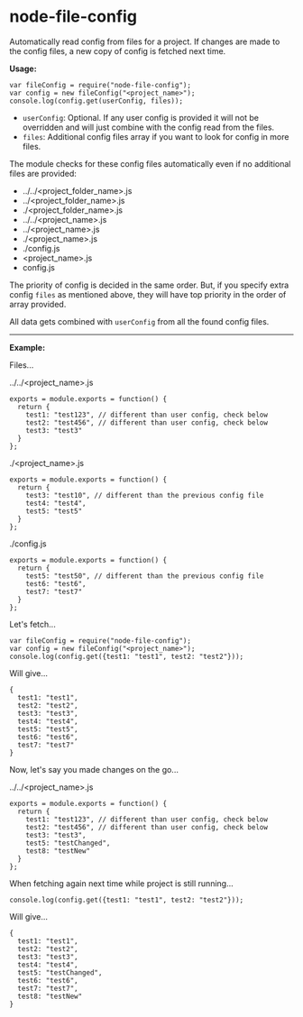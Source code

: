# node-file-config

Automatically read config from files for a project. If changes are made to the config files, a new copy of config is fetched next time.

**Usage:**

```
var fileConfig = require("node-file-config");
var config = new fileConfig("<project_name>");
console.log(config.get(userConfig, files));
```

- `userConfig`: Optional. If any user config is provided it will not be overridden and will just combine with the config read from the files.
- `files`: Additional config files array if you want to look for config in more files.

The module checks for these config files automatically even if no additional files are provided:

- ../../<project_folder_name>.js
- ../<project_folder_name>.js
- ./<project_folder_name>.js
- ../../<project_name>.js
- ../<project_name>.js
- ./<project_name>.js
- ./config.js
- <project_name>.js
- config.js

The priority of config is decided in the same order. But, if you specify extra config `files` as mentioned above, they will have top priority in the order of array provided.

All data gets combined with `userConfig` from all the found config files.

---------------------------------------

**Example:**

Files...

../../<project_name>.js

```
exports = module.exports = function() {
  return {
    test1: "test123", // different than user config, check below
    test2: "test456", // different than user config, check below
    test3: "test3"
  }
};
```

./<project_name>.js

```
exports = module.exports = function() {
  return {
    test3: "test10", // different than the previous config file
    test4: "test4",
    test5: "test5"
  }
};
```

./config.js

```
exports = module.exports = function() {
  return {
    test5: "test50", // different than the previous config file
    test6: "test6",
    test7: "test7"
  }
};
```

Let's fetch...

```
var fileConfig = require("node-file-config");
var config = new fileConfig("<project_name>");
console.log(config.get({test1: "test1", test2: "test2"}));
```

Will give...

```
{
  test1: "test1",
  test2: "test2",
  test3: "test3",
  test4: "test4",
  test5: "test5",
  test6: "test6",
  test7: "test7"
}
```

Now, let's say you made changes on the go...

../../<project_name>.js

```
exports = module.exports = function() {
  return {
    test1: "test123", // different than user config, check below
    test2: "test456", // different than user config, check below
    test3: "test3",
    test5: "testChanged",
    test8: "testNew"
  }
};
```

When fetching again next time while project is still running...


```
console.log(config.get({test1: "test1", test2: "test2"}));
```

Will give...

```
{
  test1: "test1",
  test2: "test2",
  test3: "test3",
  test4: "test4",
  test5: "testChanged",
  test6: "test6",
  test7: "test7",
  test8: "testNew"
}
```